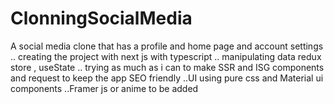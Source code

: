 # ClonningSocialMedia
A social media clone that has a profile and home page and account settings .. creating the project with next js with typescript .. manipulating data redux store , useState .. trying as much as i can to make SSR and ISG components and request to keep the app SEO friendly ..UI using pure css and Material ui components ..Framer js or anime to be added
